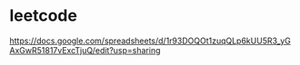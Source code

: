 # leetcode

https://docs.google.com/spreadsheets/d/1r93DOQOt1zuqQLp6kUU5R3_yGAxGwR51817vExcTjuQ/edit?usp=sharing